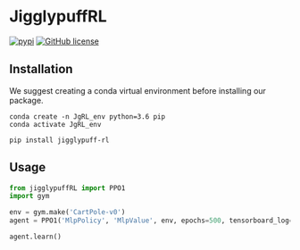 # JigglypuffRL
[![pypi](https://img.shields.io/badge/pypi-jigglypuff--rl-blue)](https://pypi.org/project/jigglypuff-rl/)
[![GitHub license](https://img.shields.io/github/license/SforAiDl/JigglypuffRL)](https://github.com/SforAiDl/JigglypuffRL/blob/master/LICENSE)

## Installation
We suggest creating a conda virtual environment before installing our package.
```
conda create -n JgRL_env python=3.6 pip
conda activate JgRL_env

pip install jigglypuff-rl
```

## Usage
```python
from jigglypuffRL import PPO1
import gym

env = gym.make('CartPole-v0')
agent = PPO1('MlpPolicy', 'MlpValue', env, epochs=500, tensorboard_log='./runs/')

agent.learn()
```